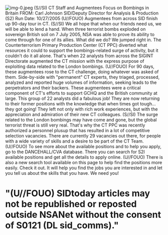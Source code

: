 ![img-0.jpeg](img-0.jpeg)
(S//SI) CT Staff and Augmentees Focus on Bombings in Britain
FROM: Carl Johnson
SID/Deputy Director for Analysis \& Production (S2)
Run Date: 10/27/2005
(U//FOUO) Augmentees from across SID finish up 90-day tour in CT.
(S//SI) We all hope that when our friends need us, we will be able to lend a hand. When three terrorist bombs exploded on sovereign British soil on 7 July 2005, NSA was able to prove its ability to come through for one of its allies. What did we do? We jumped right in. The Counterterrorism Primary Production Center (CT PPC) diverted what resources it could to support the bombings-related surge of activity, but it couldn't do it all alone. That's when 22 analysts from across the SIGINT Directorate augmented the CT mission with the express purpose of exploiting data related to the London bombings.
(U//FOUO) For 90 days, these augmentees rose to the CT challenge, doing whatever was asked of them. Side-by-side with "permanent" CT experts, they triaged, processed, analyzed and reported huge volumes of information, seeking leads to the perpetrators and their backers. These augmentees were a critical component of CT's efforts to support GCHQ and the British community at large. This group of 22 analysts did a fabulous job! They are now returning to their former positions with the knowledge that when times got tough... they got going! They left not only with rich work experiences, but with the appreciation and admiration of their new CT colleagues.
(S//SI) The surge related to the London bombings may have come and gone, but the global terrorist threat is still very real. That's why the CT PPC was recently authorized a personnel plusup that has resulted in a lot of competitive selection vacancies. There are currently 29 vacancies out there, for people with a wide variety of skills and a desire to be part of the CT Team.
(U//FOUO) To see more about the available positions and to help you apply, go to the DANCEHALL/CVA database. There you can search for S2I available positions and get all the details to apply online.
(U//FOUO) There is also a new search tool available on this page to help find the positions more easily. Check it out. It will help you find the jobs you are interested in and let you tell us about the skills that you have. We need you!

# "(U//FOUO) SIDtoday articles may not be republished or reposted outside NSANet without the consent of S0121 (DL sid_comms)."
